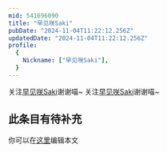 ```yaml
---
mid: 541696090
title: "早见咲Saki"
pubDate: "2024-11-04T11:22:12.256Z"
updatedDate: "2024-11-04T11:22:12.256Z"
profile:
  {
    Nickname: ["早见咲Saki"],
  }
---
```


关注[早见咲Saki](https://space.bilibili.com/541696090)谢谢喵~ 关注[早见咲Saki](https://space.bilibili.com/541696090)谢谢喵~

## 此条目有待补充
你可以在[这里](https://github.com/Yuhanawa/VTuber.ICU-Content/edit/master/v/早见咲Saki/index.md)编辑本文

